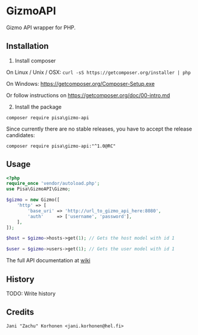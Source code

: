 # GizmoAPI
Gizmo API wrapper for PHP.

## Installation

1. Install composer

On Linux / Unix / OSX: `curl -sS https://getcomposer.org/installer | php`

On Windows: https://getcomposer.org/Composer-Setup.exe

Or follow instructions on https://getcomposer.org/doc/00-intro.md

2. Install the package

```
composer require pisa\gizmo-api
```

Since currently there are no stable releases, you have to accept the release candidates:
```
composer require pisa\gizmo-api:"^1.0@RC"
```

## Usage
```php
<?php
require_once 'vendor/autoload.php';
use Pisa\GizmoAPI\Gizmo;

$gizmo = new Gizmo([
    'http' => [
        'base_uri' => 'http://url_to_gizmo_api_here:8080',
        'auth'     => ['username', 'password'],
    ],
]);

$host = $gizmo->hosts->get(1); // Gets the host model with id 1

$user = $gizmo->users->get(1); // Gets the user model with id 1
```

The full API documentation at [wiki](https://github.com/Zachu/GizmoAPI/wiki/ApiIndex)

## History
TODO: Write history

## Credits
`Jani "Zachu" Korhonen <jani.korhonen@hel.fi>`